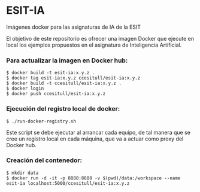 # ESIT-IA
Imágenes docker para las asignaturas de IA de la ESIT


El objetivo de este repositorio es ofrecer una imagen Docker que ejecute en local los ejemplos propuestos en el asignatura de Inteligencia Artificial.


### Para actualizar la imagen en Docker hub:
```
$ docker build -t esit-ia:x.y.z .
$ docker tag esit-ia:x.y.z ccesitull/esit-ia:x.y.z
$ docker build -t ccesitull/esit-ia:x.y.z .
$ docker login
$ docker push ccesitull/esit-ia:x.y.z
```

### Ejecución del registro local de docker:
```
$ ./run-docker-registry.sh
```
Este script se debe ejecutar al arrancar cada equipo, de tal manera que se 
cree un registro local en cada máquina, que va a actuar como proxy del Docker hub.

### Creación del contenedor:
```
$ mkdir data
$ docker run -d -it -p 8888:8888 -v $(pwd)/data:/workspace --name esit-ia localhost:5000/ccesitull/esit-ia:x.y.z
```
